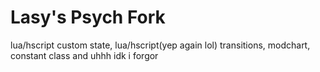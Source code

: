 # Lasy's Psych Fork
lua/hscript custom state, lua/hscript(yep again lol) transitions, modchart, constant class
and uhhh idk i forgor